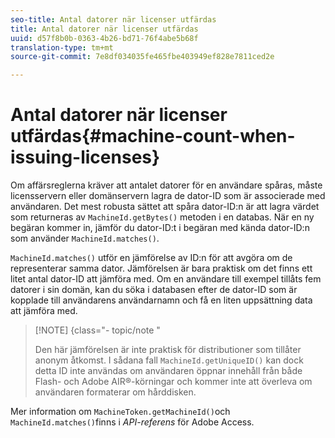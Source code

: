 ```yaml
---
seo-title: Antal datorer när licenser utfärdas
title: Antal datorer när licenser utfärdas
uuid: d57f8b0b-0363-4b26-bd71-76f4abe5b68f
translation-type: tm+mt
source-git-commit: 7e8df034035fe465fbe403949ef828e7811ced2e

---
```



# Antal datorer när licenser utfärdas{#machine-count-when-issuing-licenses}

Om affärsreglerna kräver att antalet datorer för en användare spåras, måste licensservern eller domänservern lagra de dator-ID som är associerade med användaren. Det mest robusta sättet att spåra dator-ID:n är att lagra värdet som returneras av `MachineId.getBytes()` metoden i en databas. När en ny begäran kommer in, jämför du dator-ID:t i begäran med kända dator-ID:n som använder `MachineId.matches()`.

`MachineId.matches()` utför en jämförelse av ID:n för att avgöra om de representerar samma dator. Jämförelsen är bara praktisk om det finns ett litet antal dator-ID att jämföra med. Om en användare till exempel tillåts fem datorer i sin domän, kan du söka i databasen efter de dator-ID som är kopplade till användarens användarnamn och få en liten uppsättning data att jämföra med.

>[!NOTE] {class=&quot;- topic/note &quot;
>
>Den här jämförelsen är inte praktisk för distributioner som tillåter anonym åtkomst. I sådana fall `MachineId.getUniqueID()` kan dock detta ID inte användas om användaren öppnar innehåll från både Flash- och Adobe AIR®-körningar och kommer inte att överleva om användaren formaterar om hårddisken.

Mer information om `MachineToken.getMachineId()`och `MachineId.matches()`finns i *API-referens* för Adobe Access.
